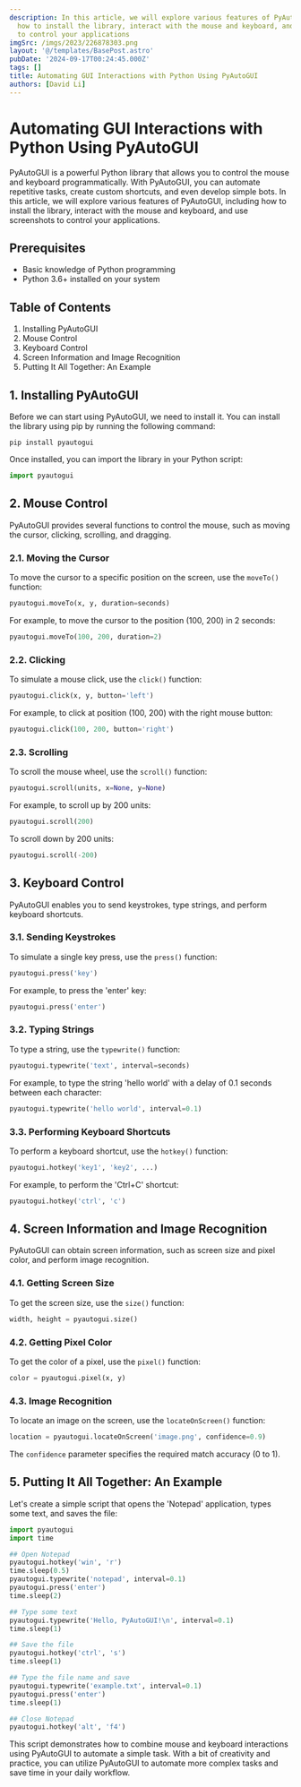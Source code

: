 ```yaml
---
description: In this article, we will explore various features of PyAutoGUI, including
  how to install the library, interact with the mouse and keyboard, and use screenshots
  to control your applications
imgSrc: /imgs/2023/226878303.png
layout: '@/templates/BasePost.astro'
pubDate: '2024-09-17T00:24:45.000Z'
tags: []
title: Automating GUI Interactions with Python Using PyAutoGUI
authors: [David Li]
---
```


# Automating GUI Interactions with Python Using PyAutoGUI

PyAutoGUI is a powerful Python library that allows you to control the mouse and keyboard programmatically. With PyAutoGUI, you can automate repetitive tasks, create custom shortcuts, and even develop simple bots. In this article, we will explore various features of PyAutoGUI, including how to install the library, interact with the mouse and keyboard, and use screenshots to control your applications.

## Prerequisites

- Basic knowledge of Python programming
- Python 3.6+ installed on your system

## Table of Contents

1. Installing PyAutoGUI
2. Mouse Control
3. Keyboard Control
4. Screen Information and Image Recognition
5. Putting It All Together: An Example

## 1. Installing PyAutoGUI

Before we can start using PyAutoGUI, we need to install it. You can install the library using pip by running the following command:

```
pip install pyautogui
```

Once installed, you can import the library in your Python script:

```python
import pyautogui
```

## 2. Mouse Control

PyAutoGUI provides several functions to control the mouse, such as moving the cursor, clicking, scrolling, and dragging.

### 2.1. Moving the Cursor

To move the cursor to a specific position on the screen, use the `moveTo()` function:

```python
pyautogui.moveTo(x, y, duration=seconds)
```

For example, to move the cursor to the position (100, 200) in 2 seconds:

```python
pyautogui.moveTo(100, 200, duration=2)
```

### 2.2. Clicking

To simulate a mouse click, use the `click()` function:

```python
pyautogui.click(x, y, button='left')
```

For example, to click at position (100, 200) with the right mouse button:

```python
pyautogui.click(100, 200, button='right')
```

### 2.3. Scrolling

To scroll the mouse wheel, use the `scroll()` function:

```python
pyautogui.scroll(units, x=None, y=None)
```

For example, to scroll up by 200 units:

```python
pyautogui.scroll(200)
```

To scroll down by 200 units:

```python
pyautogui.scroll(-200)
```

## 3. Keyboard Control

PyAutoGUI enables you to send keystrokes, type strings, and perform keyboard shortcuts.

### 3.1. Sending Keystrokes

To simulate a single key press, use the `press()` function:

```python
pyautogui.press('key')
```

For example, to press the 'enter' key:

```python
pyautogui.press('enter')
```

### 3.2. Typing Strings

To type a string, use the `typewrite()` function:

```python
pyautogui.typewrite('text', interval=seconds)
```

For example, to type the string 'hello world' with a delay of 0.1 seconds between each character:

```python
pyautogui.typewrite('hello world', interval=0.1)
```

### 3.3. Performing Keyboard Shortcuts

To perform a keyboard shortcut, use the `hotkey()` function:

```python
pyautogui.hotkey('key1', 'key2', ...)
```

For example, to perform the 'Ctrl+C' shortcut:

```python
pyautogui.hotkey('ctrl', 'c')
```

## 4. Screen Information and Image Recognition

PyAutoGUI can obtain screen information, such as screen size and pixel color, and perform image recognition.

### 4.1. Getting Screen Size

To get the screen size, use the `size()` function:

```python
width, height = pyautogui.size()
```

### 4.2. Getting Pixel Color

To get the color of a pixel, use the `pixel()` function:

```python
color = pyautogui.pixel(x, y)
```

### 4.3. Image Recognition

To locate an image on the screen, use the `locateOnScreen()` function:

```python
location = pyautogui.locateOnScreen('image.png', confidence=0.9)
```

The `confidence` parameter specifies the required match accuracy (0 to 1).

## 5. Putting It All Together: An Example

Let's create a simple script that opens the 'Notepad' application, types some text, and saves the file:

```python
import pyautogui
import time

## Open Notepad
pyautogui.hotkey('win', 'r')
time.sleep(0.5)
pyautogui.typewrite('notepad', interval=0.1)
pyautogui.press('enter')
time.sleep(2)

## Type some text
pyautogui.typewrite('Hello, PyAutoGUI!\n', interval=0.1)
time.sleep(1)

## Save the file
pyautogui.hotkey('ctrl', 's')
time.sleep(1)

## Type the file name and save
pyautogui.typewrite('example.txt', interval=0.1)
pyautogui.press('enter')
time.sleep(1)

## Close Notepad
pyautogui.hotkey('alt', 'f4')

```

This script demonstrates how to combine mouse and keyboard interactions using PyAutoGUI to automate a simple task. With a bit of creativity and practice, you can utilize PyAutoGUI to automate more complex tasks and save time in your daily workflow.